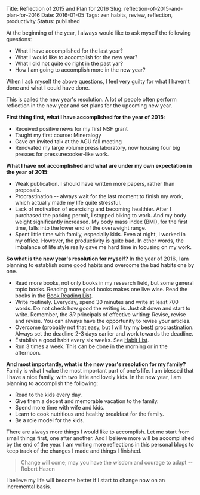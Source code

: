 Title: Reflection of 2015 and Plan for 2016
Slug: reflection-of-2015-and-plan-for-2016
Date: 2016-01-05
Tags: zen habits, review, reflection, productivity
Status: published

At the beginning of the year, I always would like to ask myself the following questions:

- What I have accomplished for the last year?
- What I would like to accomplish for the new year?
- What I did not quite do right in the past yar?
- How I am going to accomplish more in the new year?

When I ask myself the above questions, I feel very guilty for what I haven't done and what I could have done.

This is called the new year's resolution. A lot of people often perform reflection in the new year and set plans for the upcoming new year.

**First thing first, what I have accomplished for the year of 2015**:

- Received positive news for my first NSF grant
- Taught my first course: Mineralogy
- Gave an invited talk at the AGU fall meeting
- Renovated my large volume press laboratory, now housing four big presses for pressurecooker-like work.

**What I have not accomplished and what are under my own expectation in the year of 2015**:

- Weak publication. I should have written more papers, rather than proposals.
- Procrastination -- always wait for the last moment to finish my work, which actually made my life quite stressful.
- Lack of motivation of exercising and becoming healthier. After I purchased the parking permit, I stopped biking to work. And my body weight significantly increased. My body mass index (BMI), for the first time, falls into the lower end of the overweight range.
- Spent little time with family, especially kids. Even at night, I worked in my office. However, the productivity is quite bad. In other words, the imbalance of life style really gave me hard time in focusing on my work.

**So what is the new year's resolution for myself?** In the year of 2016, I am planning to establish some good habits and overcome the bad habits one by one. 

- Read more books, not only books in my research field, but some general topic books. Reading more good books makes one live wise. Read the books in the [Book Reading List]({filename}/pages/book-list.md).
- Write routinely. Everyday, spend 30 minutes and write at least 700 words. Do not check how good the writing is. Just sit down and start to write. Remember, the *3R* principals of effective writing: Revise, revise and revise. You can always have the opportunity to revise your articles.
- Overcome (probably not that easy, but I will try my best) procrastination. Always set the deadline 2-3 days earlier and work towards the deadline.
- Establish a good habit every six weeks. See [Habit List]({filename}/pages/habits.md).
- Run 3 times a week. This can be done in the morning or in the afternoon.

**And most importantly, what is the new year's resolution for my family?** Family is what I value the most important part of one's life. I am blessed that I have a nice family, with two little and lovely kids. In the new year, I am planning to accomplish the following:

- Read to the kids every day.
- Give them a decent and memorable vacation to the family.
- Spend more time with wife and kids.
- Learn to cook nutritious and healthy breakfast for the family.
- Be a role model for the kids.

There are always more things I would like to accomplish. Let me start from small things first, one after another. And I believe more will be accomplished by the end of the year. I am writing more reflections in this personal blogs to keep track of the changes I made and things I finished.

> Change will come; may you have the wisdom and courage to adapt -- Robert Hazen

I believe my life will become better if I start to change now on an incremental basis.